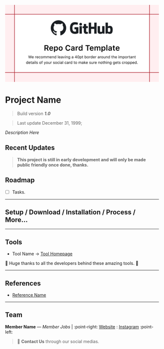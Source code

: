 ![Template Image](../assets/image_template.png)

# Project Name

> Build version **_1.0_**

> Last update December 31, 1999;

_Description Here_

## Recent Updates

>**This project is still in early development and will only be made public friendly once done, thanks.**

## Roadmap

- [ ] Tasks.

---

## Setup / Download / Installation / Process / More...

---

## Tools

- Tool Name -> [Tool Homepage](link)

:metal: Huge thanks to all the developers behind these amazing tools. :metal:

---

## References

- [Reference Name](link)

---

## Team

**Member Name** — _Member Jobs_ | :point-right: [Website](link) : [Instagram](link) :point-left:

> :postbox: **Contact Us** through our social medias.
